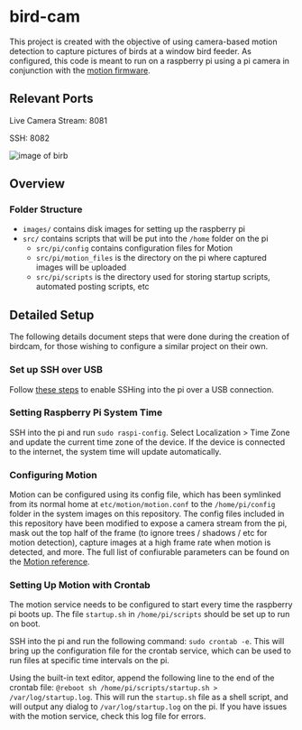 # bird-cam
This project is created with the objective of using camera-based motion detection to capture pictures of birds at a window bird feeder.  As configured, this code is meant to run on a raspberry pi using a pi camera in conjunction with the [motion firmware](https://motion-project.github.io).

## Relevant Ports

Live Camera Stream: 8081

SSH: 8082

![image of birb](https://i.imgur.com/HvVQGKY.jpg)

## Overview

### Folder Structure
* `images/` contains disk images for setting up the raspberry pi
* `src/` contains scripts that will be put into the `/home` folder on the pi
	* `src/pi/config` contains configuration files for Motion
	* `src/pi/motion_files` is the directory on the pi where captured images will be uploaded
	* `src/pi/scripts` is the directory used for storing startup scripts, automated posting scripts, etc

## Detailed Setup
The following details document steps that were done during the creation of birdcam, for those wishing to configure a similar project on their own.

### Set up SSH over USB
Follow [these steps](https://www.thepolyglotdeveloper.com/2016/06/connect-raspberry-pi-zero-usb-cable-ssh/) to enable SSHing into the pi over a USB connection.

### Setting Raspberry Pi System Time
SSH into the pi and run `sudo raspi-config`.  Select Localization > Time Zone and update the current time zone of the device.  If the device is connected to the internet, the system time will update automatically.

### Configuring Motion
Motion can be configured using its config file, which has been symlinked from its normal home at `etc/motion/motion.conf` to the `/home/pi/config` folder in the system images on this repository.  The config files included in this repository have been modified to expose a camera stream from the pi, mask out the top half of the frame (to ignore trees / shadows / etc for motion detection), capture images at a high frame rate when motion is detected, and more.  The full list of confiurable parameters can be found on the [Motion reference](https://motion-project.github.io/motion_config.html#area_detect).

### Setting Up Motion with Crontab
The motion service needs to be configured to start every time the raspberry pi boots up.  The file `startup.sh` in `/home/pi/scripts` should be set up to run on boot.

SSH into the pi and run the following command: `sudo crontab -e`.  This will bring up the configuration file for the crontab service, which can be used to run files at specific time intervals on the pi.

Using the built-in text editor, append the following line to the end of the crontab file: `@reboot sh /home/pi/scripts/startup.sh > /var/log/startup.log`.  This will run the `startup.sh` file as a shell script, and will output any dialog to `/var/log/startup.log` on the pi.  If you have issues with the motion service, check this log file for errors.
